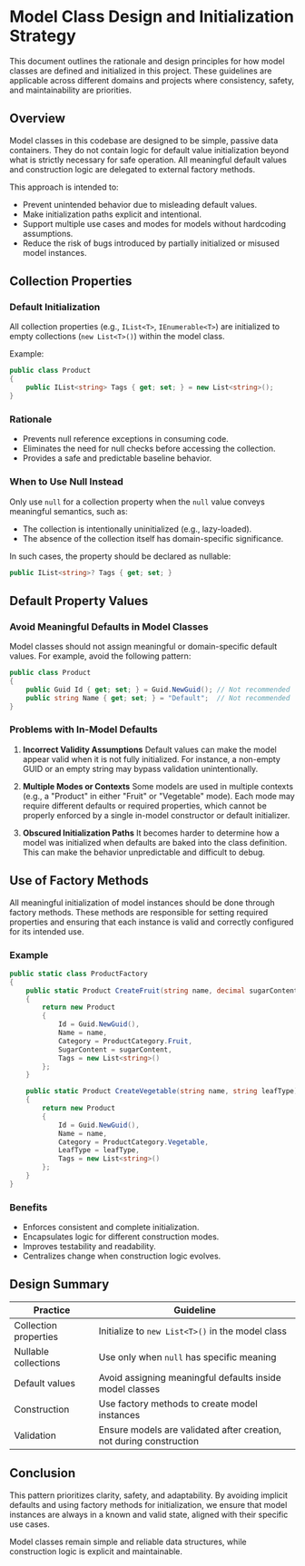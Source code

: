 ﻿<!-- 2025-04-04T05:01:26Z -->

# Model Class Design and Initialization Strategy

This document outlines the rationale and design principles for how model classes are defined and initialized in this project. These guidelines are applicable across different domains and projects where consistency, safety, and maintainability are priorities.

## Overview

Model classes in this codebase are designed to be simple, passive data containers. They do not contain logic for default value initialization beyond what is strictly necessary for safe operation. All meaningful default values and construction logic are delegated to external factory methods.

This approach is intended to:

- Prevent unintended behavior due to misleading default values.
- Make initialization paths explicit and intentional.
- Support multiple use cases and modes for models without hardcoding assumptions.
- Reduce the risk of bugs introduced by partially initialized or misused model instances.

## Collection Properties

### Default Initialization

All collection properties (e.g., `IList<T>`, `IEnumerable<T>`) are initialized to empty collections (`new List<T>()`) within the model class.

Example:

```csharp
public class Product
{
    public IList<string> Tags { get; set; } = new List<string>();
}
```

### Rationale

- Prevents null reference exceptions in consuming code.
- Eliminates the need for null checks before accessing the collection.
- Provides a safe and predictable baseline behavior.

### When to Use Null Instead

Only use `null` for a collection property when the `null` value conveys meaningful semantics, such as:

- The collection is intentionally uninitialized (e.g., lazy-loaded).
- The absence of the collection itself has domain-specific significance.

In such cases, the property should be declared as nullable:

```csharp
public IList<string>? Tags { get; set; }
```

## Default Property Values

### Avoid Meaningful Defaults in Model Classes

Model classes should not assign meaningful or domain-specific default values. For example, avoid the following pattern:

```csharp
public class Product
{
    public Guid Id { get; set; } = Guid.NewGuid(); // Not recommended
    public string Name { get; set; } = "Default";  // Not recommended
}
```

### Problems with In-Model Defaults

1. **Incorrect Validity Assumptions**
   Default values can make the model appear valid when it is not fully initialized. For instance, a non-empty GUID or an empty string may bypass validation unintentionally.

2. **Multiple Modes or Contexts**
   Some models are used in multiple contexts (e.g., a "Product" in either "Fruit" or "Vegetable" mode). Each mode may require different defaults or required properties, which cannot be properly enforced by a single in-model constructor or default initializer.

3. **Obscured Initialization Paths**
   It becomes harder to determine how a model was initialized when defaults are baked into the class definition. This can make the behavior unpredictable and difficult to debug.

## Use of Factory Methods

All meaningful initialization of model instances should be done through factory methods. These methods are responsible for setting required properties and ensuring that each instance is valid and correctly configured for its intended use.

### Example

```csharp
public static class ProductFactory
{
    public static Product CreateFruit(string name, decimal sugarContent)
    {
        return new Product
        {
            Id = Guid.NewGuid(),
            Name = name,
            Category = ProductCategory.Fruit,
            SugarContent = sugarContent,
            Tags = new List<string>()
        };
    }

    public static Product CreateVegetable(string name, string leafType)
    {
        return new Product
        {
            Id = Guid.NewGuid(),
            Name = name,
            Category = ProductCategory.Vegetable,
            LeafType = leafType,
            Tags = new List<string>()
        };
    }
}
```

### Benefits

- Enforces consistent and complete initialization.
- Encapsulates logic for different construction modes.
- Improves testability and readability.
- Centralizes change when construction logic evolves.

## Design Summary

| Practice | Guideline |
|---------|-----------|
| Collection properties | Initialize to `new List<T>()` in the model class |
| Nullable collections | Use only when `null` has specific meaning |
| Default values | Avoid assigning meaningful defaults inside model classes |
| Construction | Use factory methods to create model instances |
| Validation | Ensure models are validated after creation, not during construction |

## Conclusion

This pattern prioritizes clarity, safety, and adaptability. By avoiding implicit defaults and using factory methods for initialization, we ensure that model instances are always in a known and valid state, aligned with their specific use cases.

Model classes remain simple and reliable data structures, while construction logic is explicit and maintainable.

